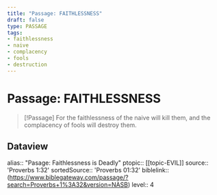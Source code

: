 ```yaml
---
title: "Passage: FAITHLESSNESS"
draft: false
type: PASSAGE
tags:
- faithlessness
- naive
- complacency
- fools
- destruction
---
```


# Passage: FAITHLESSNESS
> [!Passage]
> For the faithlessness of the naive will kill them,
> and the complacency of fools will destroy them.

## Dataview
alias:: "Pasage: Faithlessness is Deadly"
ptopic:: [[topic-EVIL]]
source:: 'Proverbs 1:32'
sortedSource:: 'Proverbs 01:32'
biblelink:: (https://www.biblegateway.com/passage/?search=Proverbs+1%3A32&version=NASB)
level:: 4